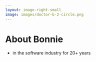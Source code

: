 ```yaml
---
layout: image-right-small
image: images/doctor-b-2-circle.png
---
```


# About Bonnie

- in the software industry for 20+ years
